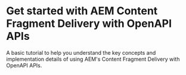 # Get started with AEM Content Fragment Delivery with OpenAPI APIs

A basic tutorial to help you understand the key concepts and implementation details of using AEM's Content Fragment Delivery with OpenAPI APIs.
